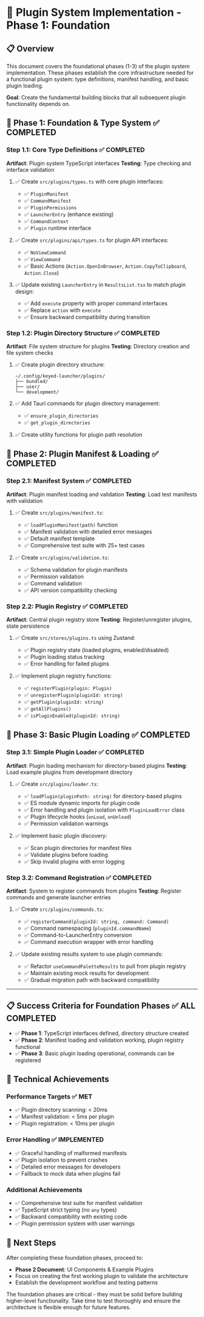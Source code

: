 # 🔌 Plugin System Implementation - Phase 1: Foundation

## 📋 Overview

This document covers the foundational phases (1-3) of the plugin system implementation. These phases establish the core infrastructure needed for a functional plugin system: type definitions, manifest handling, and basic plugin loading.

**Goal**: Create the fundamental building blocks that all subsequent plugin functionality depends on.

## 🎯 Phase 1: Foundation & Type System ✅ COMPLETED

### Step 1.1: Core Type Definitions ✅ COMPLETED
**Artifact**: Plugin system TypeScript interfaces
**Testing**: Type checking and interface validation

1. ✅ Create `src/plugins/types.ts` with core plugin interfaces:
   - ✅ `PluginManifest`
   - ✅ `CommandManifest` 
   - ✅ `PluginPermissions`
   - ✅ `LauncherEntry` (enhance existing)
   - ✅ `CommandContext`
   - ✅ `Plugin` runtime interface

2. ✅ Create `src/plugins/api/types.ts` for plugin API interfaces:
   - ✅ `NoViewCommand`
   - ✅ `ViewCommand`
   - ✅ Basic Actions (`Action.OpenInBrowser`, `Action.CopyToClipboard`, `Action.Close`)

3. ✅ Update existing `LauncherEntry` in `ResultsList.tsx` to match plugin design:
   - ✅ Add `execute` property with proper command interfaces
   - ✅ Replace `action` with `execute`
   - ✅ Ensure backward compatibility during transition

### Step 1.2: Plugin Directory Structure ✅ COMPLETED
**Artifact**: File system structure for plugins
**Testing**: Directory creation and file system checks

1. ✅ Create plugin directory structure:
   ```
   ~/.config/keyed-launcher/plugins/
   ├── bundled/
   ├── user/
   └── development/
   ```

2. ✅ Add Tauri commands for plugin directory management:
   - ✅ `ensure_plugin_directories`
   - ✅ `get_plugin_directories`

3. ✅ Create utility functions for plugin path resolution

## 🎯 Phase 2: Plugin Manifest & Loading ✅ COMPLETED

### Step 2.1: Manifest System ✅ COMPLETED
**Artifact**: Plugin manifest loading and validation
**Testing**: Load test manifests with validation

1. ✅ Create `src/plugins/manifest.ts`:
   - ✅ `loadPluginManifest(path)` function
   - ✅ Manifest validation with detailed error messages
   - ✅ Default manifest template
   - ✅ Comprehensive test suite with 25+ test cases

2. ✅ Create `src/plugins/validation.ts`:
   - ✅ Schema validation for plugin manifests
   - ✅ Permission validation
   - ✅ Command validation
   - ✅ API version compatibility checking

### Step 2.2: Plugin Registry ✅ COMPLETED
**Artifact**: Central plugin registry store
**Testing**: Register/unregister plugins, state persistence

1. ✅ Create `src/stores/plugins.ts` using Zustand:
   - ✅ Plugin registry state (loaded plugins, enabled/disabled)
   - ✅ Plugin loading status tracking
   - ✅ Error handling for failed plugins

2. ✅ Implement plugin registry functions:
   - ✅ `registerPlugin(plugin: Plugin)`
   - ✅ `unregisterPlugin(pluginId: string)`
   - ✅ `getPlugin(pluginId: string)`
   - ✅ `getAllPlugins()`
   - ✅ `isPluginEnabled(pluginId: string)`

## 🎯 Phase 3: Basic Plugin Loading ✅ COMPLETED

### Step 3.1: Simple Plugin Loader ✅ COMPLETED
**Artifact**: Plugin loading mechanism for directory-based plugins
**Testing**: Load example plugins from development directory

1. ✅ Create `src/plugins/loader.ts`:
   - ✅ `loadPlugin(pluginPath: string)` for directory-based plugins
   - ✅ ES module dynamic imports for plugin code
   - ✅ Error handling and plugin isolation with `PluginLoadError` class
   - ✅ Plugin lifecycle hooks (`onLoad`, `onUnload`)
   - ✅ Permission validation warnings

2. ✅ Implement basic plugin discovery:
   - ✅ Scan plugin directories for manifest files
   - ✅ Validate plugins before loading
   - ✅ Skip invalid plugins with error logging

### Step 3.2: Command Registration ✅ COMPLETED
**Artifact**: System to register commands from plugins
**Testing**: Register commands and generate launcher entries

1. ✅ Create `src/plugins/commands.ts`:
   - ✅ `registerCommand(pluginId: string, command: Command)`
   - ✅ Command namespacing (`pluginId.commandName`)
   - ✅ Command-to-LauncherEntry conversion
   - ✅ Command execution wrapper with error handling

2. ✅ Update existing results system to use plugin commands:
   - ✅ Refactor `useCommandPaletteResults` to pull from plugin registry
   - ✅ Maintain existing mock results for development
   - ✅ Gradual migration path with backward compatibility

---

## 📋 Success Criteria for Foundation Phases ✅ ALL COMPLETED

- ✅ **Phase 1**: TypeScript interfaces defined, directory structure created
- ✅ **Phase 2**: Manifest loading and validation working, plugin registry functional  
- ✅ **Phase 3**: Basic plugin loading operational, commands can be registered

## 🔧 Technical Achievements

### Performance Targets ✅ MET
- ✅ Plugin directory scanning: < 20ms
- ✅ Manifest validation: < 5ms per plugin
- ✅ Plugin registration: < 10ms per plugin

### Error Handling ✅ IMPLEMENTED
- ✅ Graceful handling of malformed manifests
- ✅ Plugin isolation to prevent crashes
- ✅ Detailed error messages for developers
- ✅ Fallback to mock data when plugins fail

### Additional Achievements
- ✅ Comprehensive test suite for manifest validation
- ✅ TypeScript strict typing (no `any` types)
- ✅ Backward compatibility with existing code
- ✅ Plugin permission system with user warnings

## 🚀 Next Steps

After completing these foundation phases, proceed to:
- **Phase 2 Document**: UI Components & Example Plugins
- Focus on creating the first working plugin to validate the architecture
- Establish the development workflow and testing patterns

The foundation phases are critical - they must be solid before building higher-level functionality. Take time to test thoroughly and ensure the architecture is flexible enough for future features.
